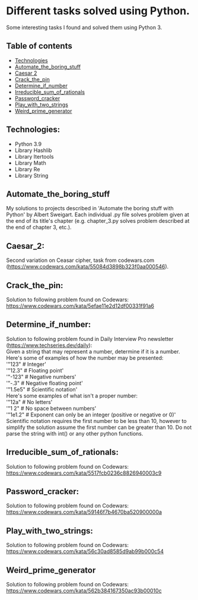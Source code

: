 # Different tasks solved using Python.
Some interesting tasks I found and solved them using Python 3. 

## Table of contents
* [Technologies](#technologies)
* [Automate_the_boring_stuff](#Automate_the_boring_stuff)
* [Caesar 2](#Caesar_2)
* [Crack_the_pin](#Crack_the_pin)
* [Determine_if_number](#Determine_if_number)
* [Irreducible_sum_of_rationals](#Irreducible_sum_of_rationals)
* [Password_cracker](#Password_cracker)
* [Play_with_two_strings](#Play_with_two_strings)
* [Weird_prime_generator](#Weird_prime_generator)

## Technologies:
* Python 3.9
* Library Hashlib
* Library Itertools
* Library Math
* Library Re
* Library String

## Automate_the_boring_stuff
My solutions to projects described in 'Automate the boring stuff with Python' by Albert Sweigart. Each individual .py file solves problem given at the end of its title's chapter (e.g. chapter_3.py solves problem described at the end of chapter 3, etc.). 

## Caesar_2:
Second variation on Ceasar cipher, task from codewars.com (https://www.codewars.com/kata/55084d3898b323f0aa000546).

## Crack_the_pin:
Solution to following problem found on Codewars: https://www.codewars.com/kata/5efae11e2d12df00331f91a6

## Determine_if_number:
Solution to following problem found in Daily Interview Pro newsletter (https://www.techseries.dev/daily):<br>
Given a string that may represent a number, determine if it is a number. Here's some of examples of how the number may be presented:<br>
'"123" # Integer'<br>
'"12.3" # Floating point'<br>
'"-123" # Negative numbers'<br>
'"-.3" # Negative floating point'<br>
'"1.5e5" # Scientific notation'<br>
Here's some examples of what isn't a proper number:<br>
'"12a" # No letters'<br>
'"1 2" # No space between numbers'<br>
'"1e1.2" # Exponent can only be an integer (positive or negative or 0)'<br>
Scientific notation requires the first number to be less than 10, however to simplify the solution assume the first number can be greater than 10. Do not parse the string with int() or any other python functions.

## Irreducible_sum_of_rationals:
Solution to following problem found on Codewars: https://www.codewars.com/kata/5517fcb0236c8826940003c9

## Password_cracker:
Solution to following problem found on Codewars: https://www.codewars.com/kata/59146f7b4670ba520900000a

## Play_with_two_strings:
Solution to following problem found on Codewars: https://www.codewars.com/kata/56c30ad8585d9ab99b000c54

## Weird_prime_generator
Solution to following problem found on Codewars: https://www.codewars.com/kata/562b384167350ac93b00010c
